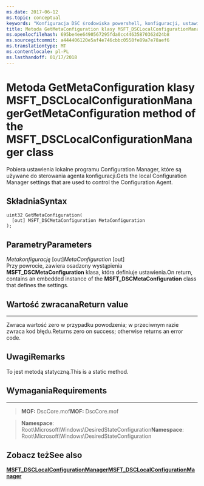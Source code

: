 ```yaml
---
ms.date: 2017-06-12
ms.topic: conceptual
keywords: "Konfiguracja DSC środowiska powershell, konfiguracji, ustawienia"
title: Metoda GetMetaConfiguration klasy MSFT_DSCLocalConfigurationManager
ms.openlocfilehash: 695be4ee6490567295fda0cc44635870362d24b8
ms.sourcegitcommit: a444406120e5af4e746cbbc0558fe89a7e78aef6
ms.translationtype: MT
ms.contentlocale: pl-PL
ms.lasthandoff: 01/17/2018
---
```

# <a name="getmetaconfiguration-method-of-the-msftdsclocalconfigurationmanager-class"></a><span data-ttu-id="a5c9f-103">Metoda GetMetaConfiguration klasy MSFT_DSCLocalConfigurationManager</span><span class="sxs-lookup"><span data-stu-id="a5c9f-103">GetMetaConfiguration method of the MSFT_DSCLocalConfigurationManager class</span></span>

<span data-ttu-id="a5c9f-104">Pobiera ustawienia lokalne programu Configuration Manager, które są używane do sterowania agenta konfiguracji.</span><span class="sxs-lookup"><span data-stu-id="a5c9f-104">Gets the local Configuration Manager settings that are used to control the Configuration Agent.</span></span>

<a name="syntax"></a><span data-ttu-id="a5c9f-105">Składnia</span><span class="sxs-lookup"><span data-stu-id="a5c9f-105">Syntax</span></span>
------

```mof
uint32 GetMetaConfiguration(
  [out] MSFT_DSCMetaConfiguration MetaConfiguration
);
```

<a name="parameters"></a><span data-ttu-id="a5c9f-106">Parametry</span><span class="sxs-lookup"><span data-stu-id="a5c9f-106">Parameters</span></span>
----------

<span data-ttu-id="a5c9f-107">*Metakonfigurację* \[out\]</span><span class="sxs-lookup"><span data-stu-id="a5c9f-107">*MetaConfiguration* \[out\]</span></span>  
<span data-ttu-id="a5c9f-108">Przy powrocie, zawiera osadzony wystąpienia **MSFT_DSCMetaConfiguration** klasa, która definiuje ustawienia.</span><span class="sxs-lookup"><span data-stu-id="a5c9f-108">On return, contains an embedded instance of the **MSFT_DSCMetaConfiguration** class that defines the settings.</span></span>

## <a name="return-value"></a><span data-ttu-id="a5c9f-109">Wartość zwracana</span><span class="sxs-lookup"><span data-stu-id="a5c9f-109">Return value</span></span>
------------

<span data-ttu-id="a5c9f-110">Zwraca wartość zero w przypadku powodzenia; w przeciwnym razie zwraca kod błędu.</span><span class="sxs-lookup"><span data-stu-id="a5c9f-110">Returns zero on success; otherwise returns an error code.</span></span>

## <a name="remarks"></a><span data-ttu-id="a5c9f-111">Uwagi</span><span class="sxs-lookup"><span data-stu-id="a5c9f-111">Remarks</span></span>

<span data-ttu-id="a5c9f-112">To jest metodą statyczną.</span><span class="sxs-lookup"><span data-stu-id="a5c9f-112">This is a static method.</span></span>

## <a name="requirements"></a><span data-ttu-id="a5c9f-113">Wymagania</span><span class="sxs-lookup"><span data-stu-id="a5c9f-113">Requirements</span></span>
------------
><span data-ttu-id="a5c9f-114">**MOF:** DscCore.mof</span><span class="sxs-lookup"><span data-stu-id="a5c9f-114">**MOF:** DscCore.mof</span></span>

><span data-ttu-id="a5c9f-115">**Namespace**: Root\Microsoft\Windows\DesiredStateConfiguration</span><span class="sxs-lookup"><span data-stu-id="a5c9f-115">**Namespace**: Root\Microsoft\Windows\DesiredStateConfiguration</span></span>


## <a name="see-also"></a><span data-ttu-id="a5c9f-116">Zobacz też</span><span class="sxs-lookup"><span data-stu-id="a5c9f-116">See also</span></span>


[<span data-ttu-id="a5c9f-117">**MSFT_DSCLocalConfigurationManager**</span><span class="sxs-lookup"><span data-stu-id="a5c9f-117">**MSFT_DSCLocalConfigurationManager**</span></span>](msft-dsclocalconfigurationmanager.md)


 

 



